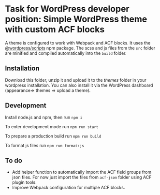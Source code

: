 # Task for WordPress developer position: Simple WordPress theme with custom ACF blocks

A theme is configured to work with Webpack and ACF blocks. It uses the [@wordpress/scripts](https://developer.wordpress.org/block-editor/reference-guides/packages/packages-scripts/) npm package. The scss and js files from the `src` folder are minified and compiled automatically into the `build` folder.

## Installation

Download this folder, unzip it and upload it to the *themes* folder in your wordpress installation.
You can also install it via the WordPress dashboard (appearance=> themes => upload a theme).

## Development

Install node.js and npm, then run `npm i`

To enter development mode run `npm run start`

To prepare a production build run `npm run build`

To format js files run `npm run format:js`

## To do

- Add helper function to automatically import the ACF field groups from json files. For now just import the files from `acf-json` folder using ACF plugin tools.
- Improve Webpack configuration for multiple ACF blocks.
